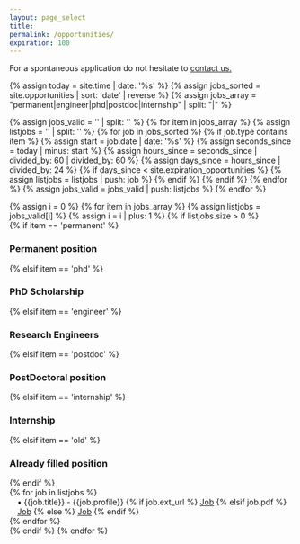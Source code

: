 ```yaml
---
layout: page_select
title:
permalink: /opportunities/
expiration: 100
---
```


<!-- Section -->
For a spontaneous application do not hesitate to <a href="mailto:{{site.email}}">contact us.</a>

{% assign today = site.time | date: '%s' %}
{% assign jobs_sorted = site.opportunities | sort: 'date' | reverse %}
{% assign jobs_array = "permanent|engineer|phd|postdoc|internship" | split: "|" %}


{% assign jobs_valid = '' | split: '' %}
{% for item in jobs_array %}
    {% assign listjobs = '' | split: '' %}
    {% for job in jobs_sorted %}
        {% if job.type contains item %}
            {% assign start = job.date | date: '%s' %}
            {% assign seconds_since = today | minus: start %}
            {% assign hours_since = seconds_since | divided_by: 60 | divided_by: 60 %}
            {% assign days_since = hours_since | divided_by: 24 %}
            {% if days_since < site.expiration_opportunities %}
                {% assign listjobs = listjobs | push: job %}
            {% endif %}
        {% endif %}
    {% endfor %}
    {% assign jobs_valid = jobs_valid | push: listjobs %}
{% endfor %}

<div>
{% assign i = 0 %}
{% for item in jobs_array %}
    {% assign listjobs = jobs_valid[i] %}
    {% assign i = i | plus: 1 %}
    {% if listjobs.size > 0 %}
        <div class="major">
        {% if item == 'permanent' %}
            <h3>Permanent position</h3>
        {% elsif item == 'phd' %}
            <h3>PhD Scholarship</h3>
        {% elsif item == 'engineer' %}
            <h3>Research Engineers</h3>
        {% elsif item == 'postdoc' %}
            <h3>PostDoctoral position</h3>
        {% elsif item == 'internship' %}
            <h3>Internship</h3>
        {% elsif item == 'old' %}
            <h3>Already filled position</h3>
        {% endif %}
        </div>
        <div class="content list">
        {% for job in listjobs %}
            <div class="{{job.cat|replace: ' ', '-'}} {{job.subcat|replace: ' ', '-'}}">
              <p style="text-align: left; padding-left: 1em; margin: 0;">
                &#x2022; {{job.title}} - {{job.profile}}
                {% if job.ext_url %}
                  <a href="{{job.ext_url}}" class="icon fa-cloud-download" target="_blank"><span class="label">Job</span></a>
                {% elsif job.pdf %}
                  <a href="{{site.url}}{{site.baseurl}}/images/opportunities/{{job.pdf}}" class="icon fa-cloud-download" target="_blank"><span class="label">Job</span></a>
                {% else %}
                  <a href="mailto:{{site.email}}" class="icon fa-envelope-square" target="_blank"><span class="label">Job</span></a>
                {% endif %}
             </p>
          </div>
        {% endfor %}
        <br />
    {% endif %}
{% endfor %}
</div>
